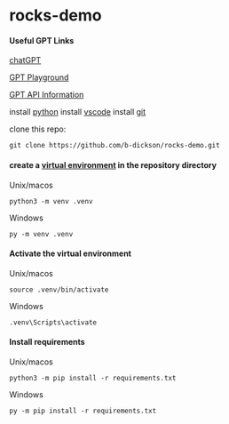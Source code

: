 # rocks-demo

#### Useful GPT Links

[chatGPT](https://chatgpt.com/)

[GPT Playground](https://platform.openai.com/playground)

[GPT API Information](https://platform.openai.com/)


install [python](https://www.python.org/downloads/)
install [vscode](https://code.visualstudio.com/)
install [git](https://github.com/git-guides/install-git)

clone this repo:
```
git clone https://github.com/b-dickson/rocks-demo.git
```

#### create a [virtual environment](https://packaging.python.org/en/latest/guides/installing-using-pip-and-virtual-environments/) in the repository directory

Unix/macos
```
python3 -m venv .venv
```

Windows
```
py -m venv .venv
```

#### Activate the virtual environment

Unix/macos
```
source .venv/bin/activate
```

Windows
```
.venv\Scripts\activate
```

#### Install requirements

Unix/macos
```
python3 -m pip install -r requirements.txt
```

Windows
```
py -m pip install -r requirements.txt
```

